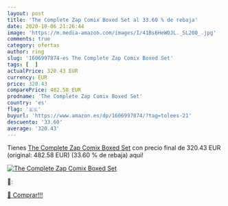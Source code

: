 ```yaml
---
layout: post
title: 'The Complete Zap Comix Boxed Set al 33.60 % de rebaja'
date: 2020-10-06 21:26:44
image: 'https://m.media-amazon.com/images/I/41Bs6HeWOJL._SL200_.jpg'
comments: true
category: ofertas
author: ring
slug: '1606997874-es The Complete Zap Comix Boxed Set'
tags: [  ]
actualPrice: 320.43 EUR
currency: EUR
price: 320.43
comparePrice: 482.58 EUR
prodname: 'The Complete Zap Comix Boxed Set'
country: 'es'
flag: '🇪🇸'
buyurl: 'https://www.amazon.es/dp/1606997874/?tag=tolees-21'
descuento: '33.60'
average: '320.43'
---
```


Tienes [The Complete Zap Comix Boxed Set](https://www.amazon.es/dp/1606997874/?tag=tolees-21) con precio final de  320.43 EUR (original: 482.58 EUR) (33.60 %  de rebaja) aqui!

[![The Complete Zap Comix Boxed Set](https://m.media-amazon.com/images/I/41Bs6HeWOJL._SL200_.jpg)](https://www.amazon.es/dp/1606997874/?tag=tolees-21)

🔎:


[🛒 Comprar!!!](https://www.amazon.es/dp/1606997874/?tag=tolees-21)
